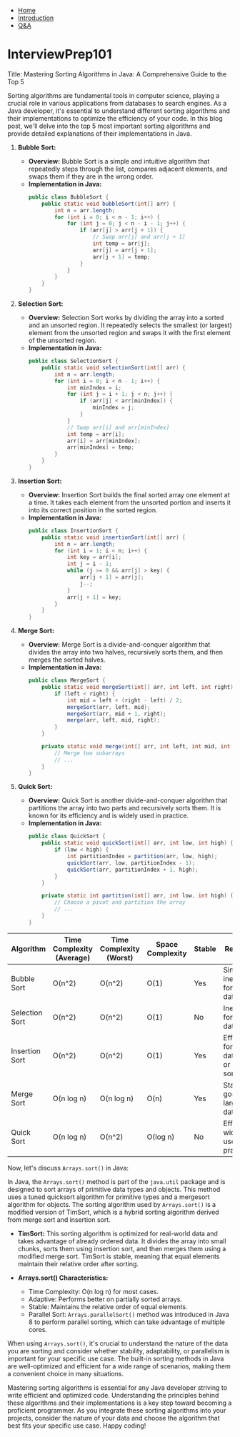 - [Home](/)
- [Introduction](/FIS.md)
- [Q&A](/Q&A.md)

# InterviewPrep101
Title: Mastering Sorting Algorithms in Java: A Comprehensive Guide to the Top 5

Sorting algorithms are fundamental tools in computer science, playing a crucial role in various applications from databases to search engines. As a Java developer, it's essential to understand different sorting algorithms and their implementations to optimize the efficiency of your code. In this blog post, we'll delve into the top 5 most important sorting algorithms and provide detailed explanations of their implementations in Java.

1. **Bubble Sort:**
   - **Overview:** Bubble Sort is a simple and intuitive algorithm that repeatedly steps through the list, compares adjacent elements, and swaps them if they are in the wrong order.
   - **Implementation in Java:**
     ```java
     public class BubbleSort {
         public static void bubbleSort(int[] arr) {
             int n = arr.length;
             for (int i = 0; i < n - 1; i++) {
                 for (int j = 0; j < n - i - 1; j++) {
                     if (arr[j] > arr[j + 1]) {
                         // Swap arr[j] and arr[j + 1]
                         int temp = arr[j];
                         arr[j] = arr[j + 1];
                         arr[j + 1] = temp;
                     }
                 }
             }
         }
     }
     ```

2. **Selection Sort:**
   - **Overview:** Selection Sort works by dividing the array into a sorted and an unsorted region. It repeatedly selects the smallest (or largest) element from the unsorted region and swaps it with the first element of the unsorted region.
   - **Implementation in Java:**
     ```java
     public class SelectionSort {
         public static void selectionSort(int[] arr) {
             int n = arr.length;
             for (int i = 0; i < n - 1; i++) {
                 int minIndex = i;
                 for (int j = i + 1; j < n; j++) {
                     if (arr[j] < arr[minIndex]) {
                         minIndex = j;
                     }
                 }
                 // Swap arr[i] and arr[minIndex]
                 int temp = arr[i];
                 arr[i] = arr[minIndex];
                 arr[minIndex] = temp;
             }
         }
     }
     ```

3. **Insertion Sort:**
   - **Overview:** Insertion Sort builds the final sorted array one element at a time. It takes each element from the unsorted portion and inserts it into its correct position in the sorted region.
   - **Implementation in Java:**
     ```java
     public class InsertionSort {
         public static void insertionSort(int[] arr) {
             int n = arr.length;
             for (int i = 1; i < n; i++) {
                 int key = arr[i];
                 int j = i - 1;
                 while (j >= 0 && arr[j] > key) {
                     arr[j + 1] = arr[j];
                     j--;
                 }
                 arr[j + 1] = key;
             }
         }
     }
     ```

4. **Merge Sort:**
   - **Overview:** Merge Sort is a divide-and-conquer algorithm that divides the array into two halves, recursively sorts them, and then merges the sorted halves.
   - **Implementation in Java:**
     ```java
     public class MergeSort {
         public static void mergeSort(int[] arr, int left, int right) {
             if (left < right) {
                 int mid = left + (right - left) / 2;
                 mergeSort(arr, left, mid);
                 mergeSort(arr, mid + 1, right);
                 merge(arr, left, mid, right);
             }
         }

         private static void merge(int[] arr, int left, int mid, int right) {
             // Merge two subarrays
             // ...
         }
     }
     ```

5. **Quick Sort:**
   - **Overview:** Quick Sort is another divide-and-conquer algorithm that partitions the array into two parts and recursively sorts them. It is known for its efficiency and is widely used in practice.
   - **Implementation in Java:**
     ```java
     public class QuickSort {
         public static void quickSort(int[] arr, int low, int high) {
             if (low < high) {
                 int partitionIndex = partition(arr, low, high);
                 quickSort(arr, low, partitionIndex - 1);
                 quickSort(arr, partitionIndex + 1, high);
             }
         }

         private static int partition(int[] arr, int low, int high) {
             // Choose a pivot and partition the array
             // ...
         }
     }
     ```


| Algorithm      | Time Complexity (Average) | Time Complexity (Worst) | Space Complexity | Stable | Remarks                                       |
| -------------- | ------------------------- | ----------------------- | ----------------- | ------ | --------------------------------------------- |
| Bubble Sort    | O(n^2)                   | O(n^2)                 | O(1)              | Yes    | Simple, inefficient for large datasets       |
| Selection Sort | O(n^2)                   | O(n^2)                 | O(1)              | No     | Inefficient for large datasets                |
| Insertion Sort | O(n^2)                   | O(n^2)                 | O(1)              | Yes    | Efficient for small datasets or nearly sorted |
| Merge Sort     | O(n log n)               | O(n log n)             | O(n)              | Yes    | Stable, good for large datasets              |
| Quick Sort     | O(n log n)               | O(n^2)                 | O(log n)          | No     | Efficient, widely used in practice           |

Now, let's discuss `Arrays.sort()` in Java:

In Java, the `Arrays.sort()` method is part of the `java.util` package and is designed to sort arrays of primitive data types and objects. This method uses a tuned quicksort algorithm for primitive types and a mergesort algorithm for objects. The sorting algorithm used by `Arrays.sort()` is a modified version of TimSort, which is a hybrid sorting algorithm derived from merge sort and insertion sort.

- **TimSort:** This sorting algorithm is optimized for real-world data and takes advantage of already ordered data. It divides the array into small chunks, sorts them using insertion sort, and then merges them using a modified merge sort. TimSort is stable, meaning that equal elements maintain their relative order after sorting.

- **Arrays.sort() Characteristics:**
  - Time Complexity: O(n log n) for most cases.
  - Adaptive: Performs better on partially sorted arrays.
  - Stable: Maintains the relative order of equal elements.
  - Parallel Sort: `Arrays.parallelSort()` method was introduced in Java 8 to perform parallel sorting, which can take advantage of multiple cores.

When using `Arrays.sort()`, it's crucial to understand the nature of the data you are sorting and consider whether stability, adaptability, or parallelism is important for your specific use case. The built-in sorting methods in Java are well-optimized and efficient for a wide range of scenarios, making them a convenient choice in many situations.


Mastering sorting algorithms is essential for any Java developer striving to write efficient and optimized code. Understanding the principles behind these algorithms and their implementations is a key step toward becoming a proficient programmer. As you integrate these sorting algorithms into your projects, consider the nature of your data and choose the algorithm that best fits your specific use case. Happy coding!
